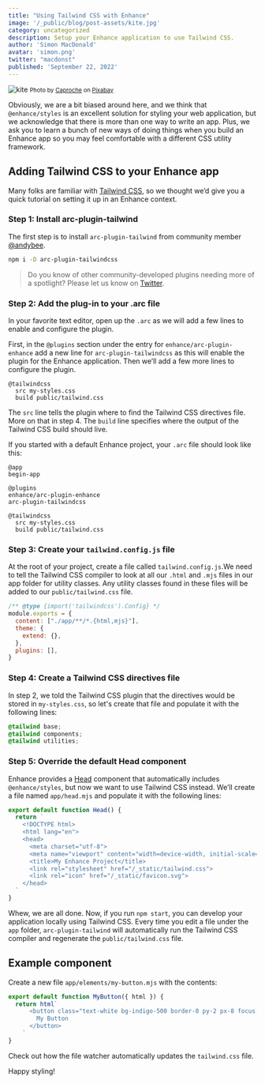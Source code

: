 ```yaml
---
title: "Using Tailwind CSS with Enhance"
image: '/_public/blog/post-assets/kite.jpg'
category: uncategorized
description: Setup your Enhance application to use Tailwind CSS.
author: 'Simon MacDonald'
avatar: 'simon.png'
twitter: "macdonst"
published: 'September 22, 2022'
---
```


![kite](/_public/blog/post-assets/kite.jpg)
<small>Photo by <a href="https://pixabay.com/users/caproche-1024152/">Caproche</a> on <a href="https://pixabay.com/">Pixabay</a></small>

Obviously, we are a bit biased around here, and we think that `@enhance/styles` is an excellent solution for styling your web application, but we acknowledge that there is more than one way to write an app. Plus, we ask you to learn a bunch of new ways of doing things when you build an Enhance app so you may feel comfortable with a different CSS utility framework.

## Adding Tailwind CSS to your Enhance app

Many folks are familiar with [Tailwind CSS](https://tailwindcss.com/), so we thought we’d give you a quick tutorial on setting it up in an Enhance context.

### Step 1: Install arc-plugin-tailwind

The first step is to install `arc-plugin-tailwind` from community member [@andybee](https://github.com/andybee).

```bash
npm i -D arc-plugin-tailwindcss
```

> Do you know of other community-developed plugins needing more of a spotlight? Please let us know on [Twitter](https://twitter.com/enhance_dev).

### Step 2: Add the plug-in to your .arc file

In your favorite text editor, open up the `.arc` as we will add a few lines to enable and configure the plugin.

First, in the `@plugins` section under the entry for `enhance/arc-plugin-enhance` add a new line for `arc-plugin-tailwindcss` as this will enable the plugin for the Enhance application. Then we’ll add a few more lines to configure the plugin.

```arc
@tailwindcss
  src my-styles.css
  build public/tailwind.css
```

The `src` line tells the plugin where to find the Tailwind CSS directives file. More on that in step 4. The `build` line specifies where the output of the Tailwind CSS build should live.

If you started with a default Enhance project, your `.arc` file should look like this:

```arc
@app
begin-app

@plugins
enhance/arc-plugin-enhance
arc-plugin-tailwindcss

@tailwindcss
  src my-styles.css
  build public/tailwind.css
```

### Step 3: Create your `tailwind.config.js` file

At the root of your project, create a file called `tailwind.config.js`.We need to tell the Tailwind CSS compiler to look at all our `.html` and `.mjs` files in our app folder for utility classes. Any utility classes found in these files will be added to our `public/tailwind.css` file.

```javascript
/** @type {import('tailwindcss').Config} */
module.exports = {
  content: ["./app/**/*.{html,mjs}"],
  theme: {
    extend: {},
  },
  plugins: [],
}
```

### Step 4: Create a Tailwind CSS directives file

In step 2, we told the Tailwind CSS plugin that the directives would be stored in `my-styles.css`, so let's  create that file and populate it with the following lines:

```css
@tailwind base;
@tailwind components;
@tailwind utilities;
```


### Step 5: Override the default Head component

Enhance provides a [Head](https://enhance.dev/docs/learn/starter-project/head) component that automatically includes `@enhance/styles`, but now we want to use Tailwind CSS instead. We’ll create a file named `app/head.mjs` and populate it with the following lines:

```javascript
export default function Head() {
  return `
    <!DOCTYPE html>
    <html lang="en">
    <head>
      <meta charset="utf-8">
      <meta name="viewport" content="width=device-width, initial-scale=1">
      <title>My Enhance Project</title>
      <link rel="stylesheet" href="/_static/tailwind.css">
      <link rel="icon" href="/_static/favicon.svg">
    </head>
  `
}
```

Whew, we are all done. Now, if you run `npm start`, you can develop your application locally using Tailwind CSS. Every time you edit a file under the `app` folder, `arc-plugin-tailwind` will automatically run the Tailwind CSS compiler and regenerate the `public/tailwind.css` file.

## Example component

Create a new file `app/elements/my-button.mjs` with the contents:

```javascript
export default function MyButton({ html }) {
  return html`
      <button class="text-white bg-indigo-500 border-0 py-2 px-8 focus:outline-none hover:bg-indigo-600 rounded text-lg">
        My Button
      </button>
    `
}
```

Check out how the file watcher automatically updates the `tailwind.css` file.

Happy styling!
